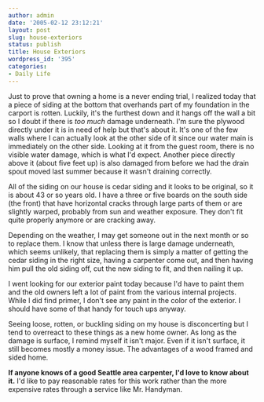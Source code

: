 ```yaml
---
author: admin
date: '2005-02-12 23:12:21'
layout: post
slug: house-exteriors
status: publish
title: House Exteriors
wordpress_id: '395'
categories:
- Daily Life
---
```


Just to prove that owning a home is a never ending trial, I realized
today that a piece of siding at the bottom that overhands part of my
foundation in the carport is rotten. Luckily, it's the furthest down and
it hangs off the wall a bit so I doubt if there is *too much* damage
underneath. I'm sure the plywood directly under it is in need of help
but that's about it. It's one of the few walls where I can actually look
at the other side of it since our water main is immediately on the other
side. Looking at it from the guest room, there is no visible water
damage, which is what I'd expect. Another piece directly above it (about
five feet up) is also damaged from before we had the drain spout moved
last summer because it wasn't draining correctly.

All of the siding on our house is cedar siding and it looks to be
original, so it is about 43 or so years old. I have a three or five
boards on the south side (the front) that have horizontal cracks through
large parts of them or are slightly warped, probably from sun and
weather exposure. They don't fit quite properly anymore or are cracking
away.

Depending on the weather, I may get someone out in the next month or so
to replace them. I know that unless there is large damage underneath,
which seems unlikely, that replacing them is simply a matter of getting
the cedar siding in the right size, having a carpenter come out, and
then having him pull the old siding off, cut the new siding to fit, and
then nailing it up.

I went looking for our exterior paint today because I'd have to paint
them and the old owners left a lot of paint from the various internal
projects. While I did find primer, I don't see any paint in the color of
the exterior. I should have some of that handy for touch ups anyway.

Seeing loose, rotten, or buckling siding on my house is disconcerting
but I tend to overreact to these things as a new home owner. As long as
the damage is surface, I remind myself it isn't major. Even if it isn't
surface, it still becomes mostly a money issue. The advantages of a wood
framed and sided home.

**If anyone knows of a good Seattle area carpenter, I'd love to know
about it.** I'd like to pay reasonable rates for this work rather than
the more expensive rates through a service like Mr. Handyman.
